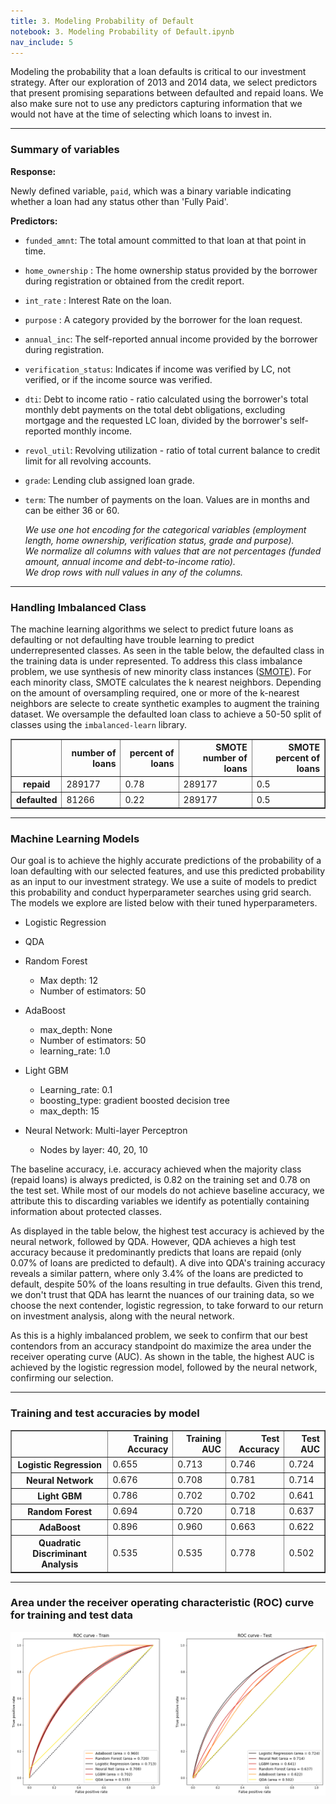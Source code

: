 ```yaml
---
title: 3. Modeling Probability of Default
notebook: 3. Modeling Probability of Default.ipynb
nav_include: 5
---
```


Modeling the probability that a loan defaults is critical to our investment strategy. After our exploration of 2013 and 2014 data, we select predictors that present promising separations between defaulted and repaid loans. We also make sure not to use any predictors capturing information that we would not have at the time of selecting which loans to invest in.
<hr>

### Summary of variables

**Response:**

Newly defined variable, `paid`, which was a binary variable indicating whether a loan had any status other than 'Fully Paid'. 

**Predictors:**

- `funded_amnt`: The total amount committed to that loan at that point in time.
- `home_ownership` : The home ownership status provided by the borrower during registration or obtained from the credit report.    
- `int_rate` : Interest Rate on the loan.
- `purpose` : A category provided by the borrower for the loan request.
- `annual_inc`: The self-reported annual income provided by the borrower during registration.
- `verification_status`: Indicates if income was verified by LC, not verified, or if the income source was verified.
- `dti`: Debt to income ratio - ratio calculated using the borrower's total monthly debt payments on the total debt obligations, excluding mortgage and the requested LC loan, divided by the borrower's self-reported monthly income.
- `revol_util`:  Revolving utilization - ratio of total current balance to credit limit for all revolving accounts.
- `grade`: Lending club assigned loan grade.
- `term`: The number of payments on the loan. Values are in months and can be either 36 or 60.

    *We use one hot encoding for the categorical variables (employment length, home ownership, verification status, grade and purpose).*    
    *We normalize all columns with values that are not percentages (funded amount, annual income and debt-to-income ratio).*   
    *We drop rows with null values in any of the columns.*

<hr>

























### Handling Imbalanced Class

The machine learning algorithms we select to predict future loans as defaulting or not defaulting have trouble learning to predict underrepresented classes. As seen in the table below, the defaulted class in the training data is under represented. To address this class imbalance problem, we use synthesis of new minority class instances ([SMOTE](https://jair.org/index.php/jair/article/view/10302/24590)). For each minority class, SMOTE calculates the k nearest neighbors. Depending on the amount of oversampling required, one or more of the k-nearest neighbors are selecte to create synthetic examples to augment the training dataset. We oversample the defaulted loan class to achieve a 50-50 split of classes using the `imbalanced-learn` library.








<div>
<style scoped>
    .dataframe tbody tr th:only-of-type {
        vertical-align: middle;
    }

    .dataframe tbody tr th {
        vertical-align: top;
    }

    .dataframe thead th {
        text-align: right;
    }
</style>
<table border="1" class="dataframe">
  <thead>
    <tr style="text-align: right;">
      <th></th>
      <th>number of loans</th>
      <th>percent of loans</th>
      <th>SMOTE number of loans</th>
      <th>SMOTE percent of loans</th>
    </tr>
  </thead>
  <tbody>
    <tr>
      <th>repaid</th>
      <td>289177</td>
      <td>0.78</td>
      <td>289177</td>
      <td>0.5</td>
    </tr>
    <tr>
      <th>defaulted</th>
      <td>81266</td>
      <td>0.22</td>
      <td>289177</td>
      <td>0.5</td>
    </tr>
  </tbody>
</table>
</div>



<hr>

### Machine Learning Models

Our goal is to achieve the highly accurate predictions of the probability of a loan defaulting with our selected features, and use this predicted probability as an input to our investment strategy. We use a suite of models to predict this probability and conduct hyperparameter searches using grid search. The models we explore are listed below with their tuned hyperparameters.

- Logistic Regression
- QDA
- Random Forest
    - Max depth: 12
    - Number of estimators: 50
- AdaBoost
    - max_depth: None
    - Number of estimators: 50
    - learning_rate: 1.0
- Light GBM
    - Learning_rate: 0.1
    - boosting_type: gradient boosted decision tree
    - max_depth: 15

- Neural Network: Multi-layer Perceptron
    - Nodes by layer: 40, 20, 10

The baseline accuracy, i.e. accuracy achieved when the majority class (repaid loans) is always predicted, is 0.82 on the training set and 0.78 on the test set. While most of our models do not achieve baseline accuracy, we attribute this to discarding variables we identify as potentially containing information about protected classes.

As displayed in the table below, the highest test accuracy is achieved by the neural network, followed by QDA. However, QDA achieves a high test accuracy because it predominantly predicts that loans are repaid (only 0.07\% of loans are predicted to default). A dive into QDA's training accuracy reveals a similar pattern, where only 3.4\% of the loans are predicted to default, despite 50% of the loans resulting in true defaults. Given this trend, we don't trust that QDA has learnt the nuances of our training data, so we choose the next contender, logistic regression, to take forward to our return on investment analysis, along with the neural network.

As this is a highly imbalanced problem, we seek to confirm that our best contendors from an accuracy standpoint do maximize the area under the receiver operating curve (AUC). As shown in the table, the highest AUC is achieved by the logistic regression model, followed by the neural network, confirming our selection.

<hr>









### Training and test accuracies by model








<div>
<style scoped>
    .dataframe tbody tr th:only-of-type {
        vertical-align: middle;
    }

    .dataframe tbody tr th {
        vertical-align: top;
    }

    .dataframe thead th {
        text-align: right;
    }
</style>
<table border="1" class="dataframe">
  <thead>
    <tr style="text-align: right;">
      <th></th>
      <th>Training Accuracy</th>
      <th>Training AUC</th>
      <th>Test Accuracy</th>
      <th>Test AUC</th>
    </tr>
  </thead>
  <tbody>
    <tr>
      <th>Logistic Regression</th>
      <td>0.655</td>
      <td>0.713</td>
      <td>0.746</td>
      <td>0.724</td>
    </tr>
    <tr>
      <th>Neural Network</th>
      <td>0.676</td>
      <td>0.708</td>
      <td>0.781</td>
      <td>0.714</td>
    </tr>
    <tr>
      <th>Light GBM</th>
      <td>0.786</td>
      <td>0.702</td>
      <td>0.702</td>
      <td>0.641</td>
    </tr>
    <tr>
      <th>Random Forest</th>
      <td>0.694</td>
      <td>0.720</td>
      <td>0.718</td>
      <td>0.637</td>
    </tr>
    <tr>
      <th>AdaBoost</th>
      <td>0.896</td>
      <td>0.960</td>
      <td>0.663</td>
      <td>0.622</td>
    </tr>
    <tr>
      <th>Quadratic Discriminant Analysis</th>
      <td>0.535</td>
      <td>0.535</td>
      <td>0.778</td>
      <td>0.502</td>
    </tr>
  </tbody>
</table>
</div>











<hr>

### Area under the receiver operating characteristic (ROC) curve for training and test data ###






![png](2.%20Modeling%20Probability%20of%20Default_files/2.%20Modeling%20Probability%20of%20Default_21_0.png)

